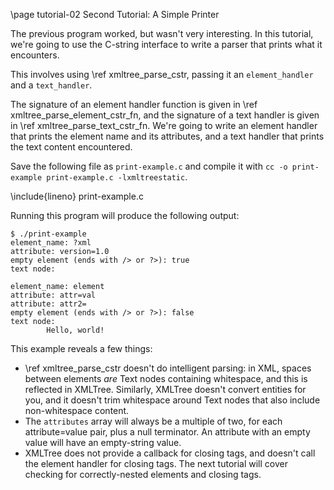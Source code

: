 \page tutorial-02 Second Tutorial: A Simple Printer

The previous program worked, but wasn't very interesting. In this tutorial, we're going to use the C-string interface to write a parser that prints what it encounters.

This involves using \ref xmltree_parse_cstr, passing it an `element_handler` and a `text_handler`.

The signature of an element handler function is given in \ref xmltree_parse_element_cstr_fn, and the signature of a text handler is given in \ref xmltree_parse_text_cstr_fn. We're going to write an element handler that prints the element name and its attributes, and a text handler that prints the text content encountered.

Save the following file as `print-example.c` and compile it with `cc -o print-example print-example.c -lxmltreestatic`.

\include{lineno} print-example.c

Running this program will produce the following output:

```
$ ./print-example
element_name: ?xml
attribute: version=1.0
empty element (ends with /> or ?>): true
text node:

element_name: element
attribute: attr=val
attribute: attr2=
empty element (ends with /> or ?>): false
text node:
        Hello, world!

```

This example reveals a few things:
- \ref xmltree_parse_cstr doesn't do intelligent parsing: in XML, spaces between elements _are_ Text nodes containing whitespace, and this is reflected in XMLTree. Similarly, XMLTree doesn't convert entities for you, and it doesn't trim whitespace around Text nodes that also include non-whitespace content.
- The `attributes` array will always be a multiple of two, for each attribute=value pair, plus a null terminator. An attribute with an empty value will have an empty-string value.
- XMLTree does not provide a callback for closing tags, and doesn't call the element handler for closing tags. The next tutorial will cover checking for correctly-nested elements and closing tags.
